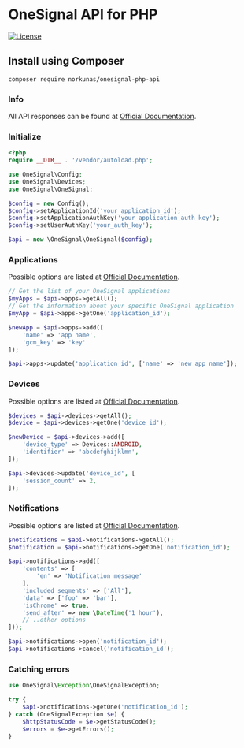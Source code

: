 # OneSignal API for PHP

[![License](https://img.shields.io/badge/license-MIT-blue.svg)](https://packagist.org/packages/norkunas/onesignal-php-api)

## Install using Composer

```
composer require norkunas/onesignal-php-api
```

### Info

All API responses can be found at [Official Documentation](http://documentation.onesignal.com/v2.0/docs/server-api-overview).

### Initialize
```php
<?php
require __DIR__ . '/vendor/autoload.php';

use OneSignal\Config;
use OneSignal\Devices;
use OneSignal\OneSignal;

$config = new Config();
$config->setApplicationId('your_application_id');
$config->setApplicationAuthKey('your_application_auth_key');
$config->setUserAuthKey('your_auth_key');

$api = new \OneSignal\OneSignal($config);
```

### Applications
Possible options are listed at [Official Documentation](http://documentation.onesignal.com/v2.0/docs/apps-create-an-app).
```php
// Get the list of your OneSignal applications
$myApps = $api->apps->getAll();
// Get the information about your specific OneSignal application
$myApp = $api->apps->getOne('application_id');

$newApp = $api->apps->add([
    'name' => 'app name',
    'gcm_key' => 'key'
]);

$api->apps->update('application_id', ['name' => 'new app name']);
```

### Devices
Possible options are listed at [Official Documentation](http://documentation.onesignal.com/v2.0/docs/players-add-a-device).
```php
$devices = $api->devices->getAll();
$device = $api->devices->getOne('device_id');

$newDevice = $api->devices->add([
    'device_type' => Devices::ANDROID,
    'identifier' => 'abcdefghijklmn',
]);

$api->devices->update('device_id', [
    'session_count' => 2,
]);
```

### Notifications
Possible options are listed at [Official Documentation](http://documentation.onesignal.com/v2.0/docs/notifications-create-notification).
```php
$notifications = $api->notifications->getAll();
$notification = $api->notifications->getOne('notification_id');

$api->notifications->add([
    'contents' => [
        'en' => 'Notification message'
    ],
    'included_segments' => ['All'],
    'data' => ['foo' => 'bar'],
    'isChrome' => true,
    'send_after' => new \DateTime('1 hour'),
    // ..other options
]));

$api->notifications->open('notification_id');
$api->notifications->cancel('notification_id');
```

### Catching errors
```php
use OneSignal\Exception\OneSignalException;

try {
    $api->notifications->getOne('notification_id');
} catch (OneSignalException $e) {
    $httpStatusCode = $e->getStatusCode();
    $errors = $e->getErrors();
}
```
